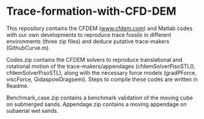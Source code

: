 # Trace-formation-with-CFD-DEM
This repository contains the CFDEM (www.cfdem.com) and Matlab codes with our own developments to reproduce trace fossils in different environments (three zip files) and deduce putative trace-makers (GithubCurve.m). 

Codes.zip contains the CFDEM solvers to reproduce translational and rotational motion of the trace-makers/appendages (cfdemSolverPisoSTL0, cfdemSolverPisoSTL), along with the necessary force models (gradPForce, viscForce, GidaspowDragsemi). Steps to compile these codes are written in Readme.

Benchmark_case.zip contains a benchmark validation of the moving cube on submerged sands. Appendage.zip contains a moving appendage on subaerial wet sands.


